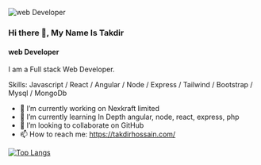 ![web Developer](https://media.licdn.com/dms/image/D5616AQEgSMu3Q4Xoeg/profile-displaybackgroundimage-shrink_200_800/0/1670533860833?e=2147483647&v=beta&t=vya0xZgvGizkRWw4XK_NsDFpMe76RA_v-e0cWfd9iZQ)

### Hi there 👋, My Name Is Takdir 
#### web Developer


I am a Full stack Web Developer.

Skills: Javascript / React / Angular / Node / Express / Tailwind / Bootstrap / Mysql / MongoDb 

- 🔭 I’m currently working on  Nexkraft limited
- 🌱 I’m currently learning In Depth angular, node, react, express, php 
- 👯 I’m looking to collaborate on GitHub 
- 📫 How to reach me: https://takdirhossain.com/ 





[![Top Langs](https://github-readme-stats.vercel.app/api/top-langs/?username=Takdirhossain)](https://github.com/anuraghazra/github-readme-stats)




